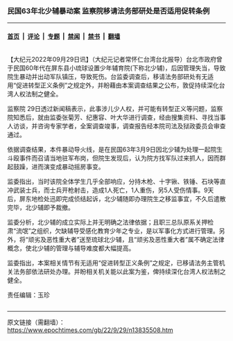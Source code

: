 ### 民国63年北少辅暴动案 监察院移请法务部研处是否适用促转条例

---

#### [首页](../../../..?n13835508) &nbsp;|&nbsp; [评论](../../../../../epoch-comment?n13835508) &nbsp;|&nbsp; [专题](../../../../../epoch-special?n13835508) &nbsp;|&nbsp; [禁闻](../../../../../epoch-news?n13835508) &nbsp;|&nbsp; [禁书](../../../../../books?n13835508) &nbsp;|&nbsp; [翻墙](https://github.com/gfw-breaker/nogfw/blob/master/README.md?n13835508)


<div class="column" id="artbody" itemprop="articleBody">
 <!-- article content begin -->
 <p>
  【大纪元2022年09月29日讯】（大纪元记者常怀仁台湾台北报导）台北市政府曾于民国60年代在屏东县小琉球设置少年辅育院(下称北少辅)，后因管理失当，导致院生暴动并出动军队镇压，导致死伤。台监委调查后，移请法务部研处有无适用“促进转型正义条例”之规定外，并盼藉由本案调查结果之公布，敦促持续深化台湾人权法制之健全。
 </p>
 <p>
  <ok href="https://www.epochtimes.com/gb/tag/%E7%9B%91%E5%AF%9F%E9%99%A2.html">
   监察院
  </ok>
  29日透过新闻稿表示，此事涉儿少人权，并可能有转型正义等问题，监察院知悉后，就由监委张菊芳、纪惠容、叶大华进行调查，经由搜集资料、寻找当事人访谈，并咨询专家学者，全案调查竣事，调查报告经本院司法及狱政委员会审查通过。
 </p>
 <p>
  依据调查结果，本件暴动导火线，是在民国63年3月9日因北少辅为处理一起院生斗殴事件而召请当地驻军布岗，但院生发现后，认为院方找军队过来抓人，因而群起鼓躁，进而演变成暴动摇房事变。
 </p>
 <p>
  监委指出，当时该院全体学生几乎全部响应，分持木枪、十字锹、铁锤、石块等直冲武装士兵，而士兵开枪射击，造成1人死亡，1人重伤，另5人受伤情事。9天后，屏东地检处迅即完成侦结起诉，北少辅随即办理院生之移监事宜，不久后遣散完毕，北少辅即予裁撤。
 </p>
 <p>
  监委分析，北少辅的成立实际上并无明确之法律依据；且职三总队原系关押检肃“流氓”之组织，欠缺辅导受感化教育少年之专业，是以军事化方式进行管理。另外，将“顽劣及恶性重大者”送至琉球北少辅，且“顽劣及恶性重大者”属不确定法律概念，使北少辅的管理与辅导难度都大幅提高。
 </p>
 <p>
  监委指出，本案相关情节有无适用“促进转型正义条例”之规定，已移请法务主管机关法务部依法研处办理。并盼相关机关能以此案为鉴，俾持续深化台湾人权法制之健全。
 </p>
 <p>
  责任编辑：玉珍
 </p>
 <!-- article content end -->
</div>


---

原文链接（需翻墙）：https://www.epochtimes.com/gb/22/9/29/n13835508.htm